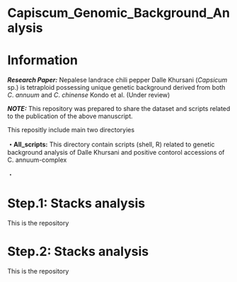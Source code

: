 # Capiscum_Genomic_Background_Analysis
# Information

***Research Paper:*** Nepalese landrace chili pepper Dalle Khursani (*Capsicum* sp.) is tetraploid possessing unique genetic background derived from both *C*. *annuum* and *C*. *chinense*
                      Kondo et al. (Under review) 

***NOTE:*** This repository was prepared to share the dataset and scripts related to the publication of the above manuscript. 

 This repositly include main two directoryies

**・All_scripts:** This directory contain scripts (shell, R) related to genetic background analysis of Dalle Khursani and positive contorol             accessions of C. annuum-complex 

・

# Step.1: Stacks analysis
This is the repository 

# Step.2: Stacks analysis
This is the repository 


